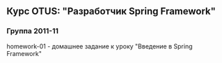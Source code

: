 ﻿## Курс OTUS: "Разработчик Spring Framework"

### Группа 2011-11

homework-01 - домашнее задание к уроку "Введение в Spring Framework"